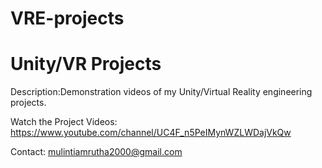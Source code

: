 # VRE-projects
# Unity/VR Projects

Description:Demonstration videos of my Unity/Virtual Reality engineering projects.

Watch the Project Videos: https://www.youtube.com/channel/UC4F_n5PeIMynWZLWDajVkQw

Contact: mulintiamrutha2000@gmail.com
